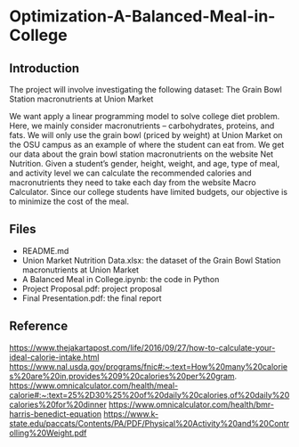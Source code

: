 # Optimization-A-Balanced-Meal-in-College

## Introduction
The project will involve investigating the following dataset:
The Grain Bowl Station macronutrients at Union Market

We want apply a linear programming model to solve college diet problem. Here, we mainly consider macronutrients – carbohydrates, proteins, and fats. We will only use the grain bowl (priced by weight) at Union Market on the OSU campus as an example of where the student can eat from. We get our data about the grain bowl station macronutrients on the website Net Nutrition. Given a student’s gender, height, weight, and age, type of meal, and activity level we can calculate the recommended calories and macronutrients they need to take each day from the website Macro Calculator. Since our college students have limited budgets, our objective is to minimize the cost of the meal.

## Files
- README.md
- Union Market Nutrition Data.xlsx: the dataset of the Grain Bowl Station macronutrients at Union Market
- A Balanced Meal in College.ipynb: the code in Python
- Project Proposal.pdf: project proposal
- Final Presentation.pdf: the final report 

## Reference
https://www.thejakartapost.com/life/2016/09/27/how-to-calculate-your-ideal-calorie-intake.html
https://www.nal.usda.gov/programs/fnic#:~:text=How%20many%20calories%20are%20in,provides%209%20calories%20per%20gram.
https://www.omnicalculator.com/health/meal-calorie#:~:text=25%2D30%25%20of%20daily%20calories,of%20daily%20calories%20for%20dinner
https://www.omnicalculator.com/health/bmr-harris-benedict-equation
https://www.k-state.edu/paccats/Contents/PA/PDF/Physical%20Activity%20and%20Controlling%20Weight.pdf
